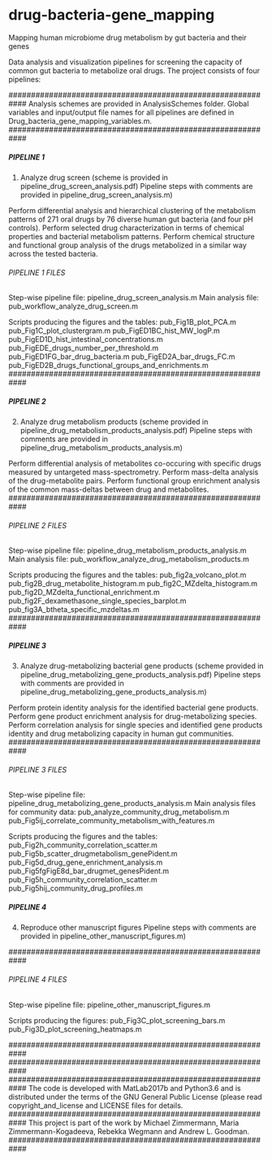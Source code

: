 # drug-bacteria-gene_mapping
Mapping human microbiome drug metabolism by gut bacteria and their genes

Data analysis and visualization pipelines for screening the capacity of common gut bacteria to metabolize oral drugs.
The project consists of four pipelines:

############################################################
Analysis schemes are provided in AnalysisSchemes folder.
Global variables and input/output file names for all pipelines are defined in Drug_bacteria_gene_mapping_variables.m.
############################################################

##### PIPELINE 1 ###########################################
1) Analyze drug screen (scheme is provided in pipeline_drug_screen_analysis.pdf)
Pipeline steps with comments are provided in pipeline_drug_screen_analysis.m)

Perform differential analysis and hierarchical clustering of the metabolism patterns of 271 oral drugs by 76 diverse human gut bacteria (and four pH controls). 
Perform selected drug characterization in terms of chemical properties and bacterial metabolism patterns. 
Perform chemical structure and functional group analysis of the drugs metabolized in a similar way across the tested bacteria. 
###### PIPELINE 1 FILES ####################################
Step-wise pipeline file: pipeline_drug_screen_analysis.m
Main analysis file: pub_workflow_analyze_drug_screen.m

Scripts producing the figures and the tables:
pub_Fig1B_plot_PCA.m
pub_Fig1C_plot_clustergram.m
pub_FigED1BC_hist_MW_logP.m
pub_FigED1D_hist_intestinal_concentrations.m
pub_FigEDE_drugs_number_per_threshold.m
pub_FigED1FG_bar_drug_bacteria.m
pub_FigED2A_bar_drugs_FC.m
pub_FigED2B_drugs_functional_groups_and_enrichments.m
############################################################


##### PIPELINE 2 ###########################################
2) Analyze drug metabolism products (scheme provided in pipeline_drug_metabolism_products_analysis.pdf)
Pipeline steps with comments are provided in pipeline_drug_metabolism_products_analysis.m)

Perform differential analysis of metabolites co-occuring with specific drugs measured by untargeted mass-spectrometry. 
Perform mass-delta analysis of the drug-metabolite pairs. 
Perform functional group enrichment analysis of the common mass-deltas between drug and metabolites.
############################################################
###### PIPELINE 2 FILES ####################################
Step-wise pipeline file: pipeline_drug_metabolism_products_analysis.m
Main analysis file: pub_workflow_analyze_drug_metabolism_products.m

Scripts producing the figures and the tables:
pub_fig2a_volcano_plot.m
pub_fig2B_drug_metabolite_histogram.m
pub_fig2C_MZdelta_histogram.m
pub_fig2D_MZdelta_functional_enrichment.m
pub_fig2F_dexamethasone_single_species_barplot.m
pub_fig3A_btheta_specific_mzdeltas.m
############################################################


##### PIPELINE 3 ###########################################
3) Analyze drug-metabolizing bacterial gene products (scheme provided in pipeline_drug_metabolizing_gene_products_analysis.pdf)
Pipeline steps with comments are provided in pipeline_drug_metabolizing_gene_products_analysis.m)

Perform protein identity analysis for the identified bacterial gene products. 
Perform gene product enrichment analysis for drug-metabolizing species.
Perform correlation analysis for single species and identified gene products identity and drug metabolizing capacity in human gut communities. 
############################################################
###### PIPELINE 3 FILES ####################################
Step-wise pipeline file: pipeline_drug_metabolizing_gene_products_analysis.m
Main analysis files for community data:
pub_analyze_community_drug_metabolism.m
pub_Fig5ij_correlate_community_metabolism_with_features.m

Scripts producing the figures and the tables:
pub_Fig2h_community_correlation_scatter.m
pub_Fig5b_scatter_drugmetabolism_genePident.m
pub_Fig5d_drug_gene_enrichment_analysis.m
pub_Fig5fgFigE8d_bar_drugmet_genesPident.m
pub_Fig5h_community_correlation_scatter.m
pub_Fig5hij_community_drug_profiles.m 


##### PIPELINE 4 ###########################################
4) Reproduce other manuscript figures
Pipeline steps with comments are provided in pipeline_other_manuscript_figures.m)

############################################################
###### PIPELINE 4 FILES ####################################
Step-wise pipeline file: pipeline_other_manuscript_figures.m

Scripts producing the figures:
pub_Fig3C_plot_screening_bars.m
pub_Fig3D_plot_screening_heatmaps.m


############################################################
############################################################
############################################################
The code is developed with MatLab2017b and Python3.6 and is distributed under the terms of the GNU General Public License (please read copyright_and_license and LICENSE files for details.
############################################################
This project is part of the work by Michael Zimmermann, Maria Zimmermann-Kogadeeva, Rebekka Wegmann and Andrew L. Goodman.
############################################################
